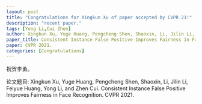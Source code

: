 ```yaml
---
layout: post
title: "Congratulations for Xingkun Xu of paper accepted by CVPR 21!"
description: "recent paper."
tags: [Yong Li,Cui Zhen]
author: Xingkun Xu, Yuge Huang, Pengcheng Shen, Shaoxin, Li, Jilin Li, Feiyue Huang, Yong Li, and Zhen Cui. 
paper_title: Consistent Instance False Positive Improves Fairness in Face Recognition.
paper: CVPR 2021.
categories: [Congratulations]
---
```

祝贺李勇。

论文题目: Xingkun Xu, Yuge Huang, Pengcheng Shen, Shaoxin, Li, Jilin Li, Feiyue Huang, Yong Li, and Zhen Cui. Consistent Instance False Positive Improves Fairness in Face Recognition. CVPR 2021.


